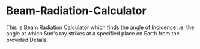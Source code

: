 # Beam-Radiation-Calculator
This is Beam Radiation Calculator which finds the angle of Incidence i.e. the angle at which Sun's ray strikes at a specified place on Earth  from the provided Details.
